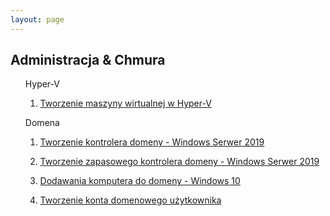 ```yaml
---
layout: page
---
```


<section>
	<h1>Administracja & Chmura</h1>
	<ul>
		<p>Hyper-V
			<ol>
				<li><a href="{{ "/Hyper-V" | prepend: site.baseurl | replace: '//', '/' }}"><p>Tworzenie maszyny wirtualnej w Hyper-V</p></a></li>
			</ol>
		</p>
		<p>Domena
			<ol>
				<li><a href="{{ "/creating-DC" | prepend: site.baseurl | replace: '//', '/' }}"><p>Tworzenie kontrolera domeny - Windows Serwer 2019</p></a></li>
				<li><a href="{{ "/creating-DC-rep" | prepend: site.baseurl | replace: '//', '/' }}"><p>Tworzenie zapasowego kontrolera domeny - Windows Serwer 2019</p></a></li>
				<li><a href="{{ "/adding-computer-to-domain" | prepend: site.baseurl | replace: '//', '/' }}"><p>Dodawania komputera do domeny - Windows 10</p></a></li>
				<li><a href="{{ "/adding-user-accounts"| prepend: site.baseurl | replace: '//', '/' }}"><p>Tworzenie konta domenowego użytkownika</p></a></li>
			</ol>
		</p>
	</ul>
</section>
